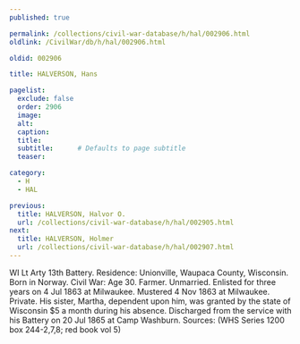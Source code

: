 ```yaml
---
published: true

permalink: /collections/civil-war-database/h/hal/002906.html
oldlink: /CivilWar/db/h/hal/002906.html

oldid: 002906

title: HALVERSON, Hans

pagelist:
  exclude: false
  order: 2906
  image: 
  alt:
  caption:
  title:
  subtitle:      # Defaults to page subtitle
  teaser:

category: 
  - H 
  - HAL

previous:
  title: HALVERSON, Halvor O.
  url: /collections/civil-war-database/h/hal/002905.html  
next:
  title: HALVERSON, Holmer
  url: /collections/civil-war-database/h/hal/002907.html   
---
```

WI Lt Arty 13th Battery. Residence: Unionville, Waupaca County, Wisconsin. Born in Norway. Civil War: Age 30. Farmer. Unmarried. Enlisted for three years on 4 Jul 1863 at Milwaukee. Mustered 4 Nov 1863 at Milwaukee. Private. His sister, Martha, dependent upon him, was granted by the state of Wisconsin $5 a month during his absence. Discharged from the service with his Battery on 20 Jul 1865 at Camp Washburn. Sources: (WHS Series 1200 box 244-2,7,8; red book vol 5)